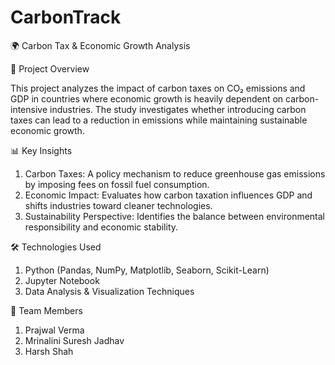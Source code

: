# CarbonTrack

🌍 Carbon Tax & Economic Growth Analysis

📌 Project Overview

This project analyzes the impact of carbon taxes on CO₂ emissions and GDP in countries where economic growth is heavily dependent on carbon-intensive industries. The study investigates whether introducing carbon taxes can lead to a reduction in emissions while maintaining sustainable economic growth.

📊 Key Insights
1. Carbon Taxes: A policy mechanism to reduce greenhouse gas emissions by imposing fees on fossil fuel consumption.
2. Economic Impact: Evaluates how carbon taxation influences GDP and shifts industries toward cleaner technologies.
3. Sustainability Perspective: Identifies the balance between environmental responsibility and economic stability.

🛠️ Technologies Used

1. Python (Pandas, NumPy, Matplotlib, Seaborn, Scikit-Learn)
2. Jupyter Notebook
3. Data Analysis & Visualization Techniques

👥 Team Members
1. Prajwal Verma
2. Mrinalini Suresh Jadhav
3. Harsh Shah
